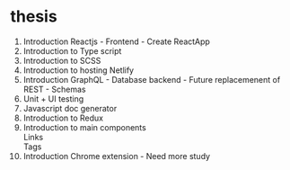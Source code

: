 # thesis

1. Introduction Reactjs - Frontend - Create ReactApp
2. Introduction to Type script
3. Introduction to SCSS
4. Introduction to hosting Netlify
5. Introduction GraphQL - Database backend - Future replacemenent of REST - Schemas
6. Unit + UI testing
7. Javascript doc generator
8. Introduction to Redux
9. Introduction to main components  
  Links  
  Tags
10. Introduction Chrome extension - Need more study

